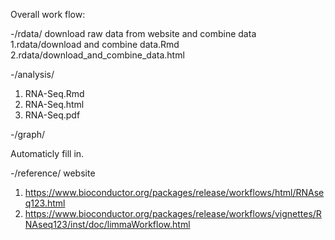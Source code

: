 
Overall work flow:

-/rdata/ download raw data from website and combine data
   1.rdata/download and combine data.Rmd
   2.rdata/download_and_combine_data.html
   
-/analysis/

   1. RNA-Seq.Rmd
   2. RNA-Seq.html
   3. RNA-Seq.pdf

-/graph/ 

Automaticly fill in.  
   
-/reference/ website

   1. https://www.bioconductor.org/packages/release/workflows/html/RNAseq123.html
   2. https://www.bioconductor.org/packages/release/workflows/vignettes/RNAseq123/inst/doc/limmaWorkflow.html
